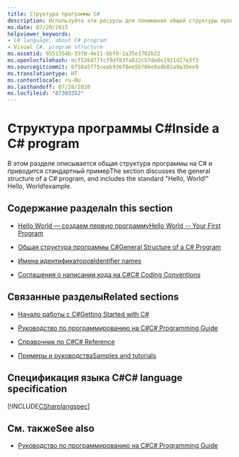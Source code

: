 ```yaml
---
title: Структура программы C#
description: Используйте эти ресурсы для понимания общей структуры программы C#, включая стандартный пример Hello, World!
ms.date: 07/20/2015
helpviewer_keywords:
- C# language, about C# program
- Visual C#, program structure
ms.assetid: 9551354b-33f0-4e11-bbf0-1a35e3702b22
ms.openlocfilehash: ecf526d77fcf9df83fa832c57de0e1921d27e3f3
ms.sourcegitcommit: 6f58a5f75ceeb936f8ee5b786e9adb81a9a3bee9
ms.translationtype: HT
ms.contentlocale: ru-RU
ms.lasthandoff: 07/28/2020
ms.locfileid: "87303352"
---
```

# <a name="inside-a-c-program"></a><span data-ttu-id="f5507-103">Структура программы C#</span><span class="sxs-lookup"><span data-stu-id="f5507-103">Inside a C# program</span></span>

<span data-ttu-id="f5507-104">В этом разделе описывается общая структура программы на C# и приводится стандартный пример</span><span class="sxs-lookup"><span data-stu-id="f5507-104">The section discusses the general structure of a C# program, and includes the standard "Hello, World!"</span></span> <span data-ttu-id="f5507-105">Hello, World!</span><span class="sxs-lookup"><span data-stu-id="f5507-105">example.</span></span>

## <a name="in-this-section"></a><span data-ttu-id="f5507-106">Содержание раздела</span><span class="sxs-lookup"><span data-stu-id="f5507-106">In this section</span></span>

- [<span data-ttu-id="f5507-107">Hello World — создаем первую программу</span><span class="sxs-lookup"><span data-stu-id="f5507-107">Hello World -- Your First Program</span></span>](hello-world-your-first-program.md)

- [<span data-ttu-id="f5507-108">Общая структура программы C#</span><span class="sxs-lookup"><span data-stu-id="f5507-108">General Structure of a C# Program</span></span>](general-structure-of-a-csharp-program.md)

- [<span data-ttu-id="f5507-109">Имена идентификаторов</span><span class="sxs-lookup"><span data-stu-id="f5507-109">Identifier names</span></span>](identifier-names.md)

- [<span data-ttu-id="f5507-110">Соглашения о написании кода на C#</span><span class="sxs-lookup"><span data-stu-id="f5507-110">C# Coding Conventions</span></span>](coding-conventions.md)

## <a name="related-sections"></a><span data-ttu-id="f5507-111">Связанные разделы</span><span class="sxs-lookup"><span data-stu-id="f5507-111">Related sections</span></span>

- [<span data-ttu-id="f5507-112">Начало работы с C#</span><span class="sxs-lookup"><span data-stu-id="f5507-112">Getting Started with C#</span></span>](../../getting-started/index.md)

- [<span data-ttu-id="f5507-113">Руководство по программированию на C#</span><span class="sxs-lookup"><span data-stu-id="f5507-113">C# Programming Guide</span></span>](../index.md)

- [<span data-ttu-id="f5507-114">Справочник по C#</span><span class="sxs-lookup"><span data-stu-id="f5507-114">C# Reference</span></span>](../../language-reference/index.md)

- [<span data-ttu-id="f5507-115">Примеры и руководства</span><span class="sxs-lookup"><span data-stu-id="f5507-115">Samples and tutorials</span></span>](../../../samples-and-tutorials/index.md)

## <a name="c-language-specification"></a><span data-ttu-id="f5507-116">Спецификация языка C#</span><span class="sxs-lookup"><span data-stu-id="f5507-116">C# language specification</span></span>

[!INCLUDE[CSharplangspec](~/includes/csharplangspec-md.md)]

## <a name="see-also"></a><span data-ttu-id="f5507-117">См. также</span><span class="sxs-lookup"><span data-stu-id="f5507-117">See also</span></span>

- [<span data-ttu-id="f5507-118">Руководство по программированию на C#</span><span class="sxs-lookup"><span data-stu-id="f5507-118">C# Programming Guide</span></span>](../index.md)
